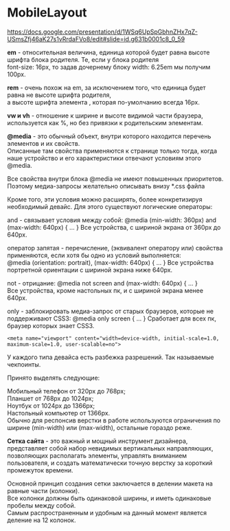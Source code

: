 # MobileLayout   

https://docs.google.com/presentation/d/1WSq6UpSpGbhnZHx7qZ-USmsZfj46aK27s1vRrdaFVo8/edit#slide=id.g631b0001c8_0_59

**em** - относительная величина, единица которой будет равна высоте шрифта блока родителя. Те, если у блока родителя   
font-size: 16px, то задав дочернему блоку width: 6.25em мы получим 100px. 

**rem** - очень похож на em, за исключением того, что единица будет равна не высоте шрифта родителя,  
а высоте шрифта элемента <html>, которая по-умолчанию всегда 16px.
  
**vw и vh** - отношение к ширине и высоте видимой части браузера, используется как %, но без привязки к родительским элементам.
  
**@media** - это обычный объект, внутри которого находится перечень элементов и их свойств.  
Описанные там свойства применяются к странице только тогда, когда наше устройство и его характеристики отвечают условиям этого @media.

Все свойства внутри блока @media не имеют повышенных приоритетов. Поэтому медиа-запросы желательно описывать внизу *.css файла
  
Кроме того, эти условия можно расширять, более конкретизируя необходимый девайс. Для этого существуют логические операторы:
  
and - связывает условия между собой: @media (min-width: 360px) and (max-width: 640px) { ... } Все устройства, с шириной экрана от 360px до 640px.  
  
оператор запятая - перечисление, (эквивалент оператору или) свойства применяются, если хотя бы одно из условий выполняется:  
@media (orientation: portrait), (max-width: 640px) { ... } Все устройства портретной ориентации с шириной экрана ниже 640px.
  
  
not - отрицание: @media not screen and (max-width: 640px) { ... }  
  Все устройства, кроме настольных пк, и с шириной экрана менее 640px.
  
 
only - заблокировать медиа-запрос от старых браузеров, которые не поддерживают CSS3:
 @media only screen { ... }
Сработает для всех пк, браузер которых знает CSS3.
```
<meta name="viewport" content="width=device-width, initial-scale=1.0, maximum-scale=1.0, user-scalable=no">
```
  
У каждого типа девайса есть разбежка разрешений. Так называемые чекпоинты.   
  
Принято выделять следующие:

Мобильный телефон от 320px до 768px;  
Планшет от 768px до 1024px;  
Ноутбук от 1024px до 1366px;  
Настольный компьютер от 1366px.  
Обычно для респонсив верстки в работе используются ограничения по ширине (min-width) или (max-width), остальные гораздо реже.
  
**Сетка сайта** - это важный и мощный инструмент дизайнера, представляет собой набор невидимых вертикальных направляющих,  
позволяющих располагать элементы, управлять вниманием пользователя, и создать математически точную верстку за короткий промежуток времени.  
  
Основной принцип создания сетки заключается в делении макета на равные части (колонки).  
Все колонки должны быть одинаковой ширины, и иметь одинаковые пробелы между собой.  
  Самым распространенным и удобным на данный момент является деление на 12 колонок. 



